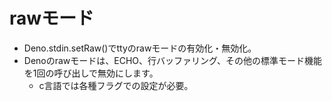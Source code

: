 # rawモード
- Deno.stdin.setRaw()でttyのrawモードの有効化・無効化。
- Denoのrawモードは、ECHO、行バッファリング、その他の標準モード機能を1回の呼び出しで無効にします。
    - c言語では各種フラグでの設定が必要。

